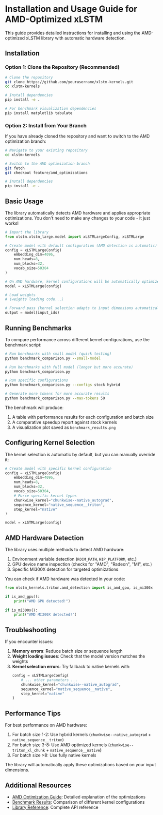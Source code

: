 # Installation and Usage Guide for AMD-Optimized xLSTM

This guide provides detailed instructions for installing and using the AMD-optimized xLSTM library with automatic hardware detection.

## Installation

### Option 1: Clone the Repository (Recommended)

```bash
# Clone the repository
git clone https://github.com/yourusername/xlstm-kernels.git
cd xlstm-kernels

# Install dependencies
pip install -e .

# For benchmark visualization dependencies
pip install matplotlib tabulate
```

### Option 2: Install from Your Branch

If you have already cloned the repository and want to switch to the AMD optimization branch:

```bash
# Navigate to your existing repository
cd xlstm-kernels

# Switch to the AMD optimization branch
git fetch
git checkout feature/amd_optimizations

# Install dependencies
pip install -e .
```

## Basic Usage

The library automatically detects AMD hardware and applies appropriate optimizations. You don't need to make any changes to your code - it just works!

```python
# Import the library
from xlstm.xlstm_large.model import xLSTMLargeConfig, xLSTMLarge

# Create model with default configuration (AMD detection is automatic)
config = xLSTMLargeConfig(
    embedding_dim=4096,
    num_heads=8,
    num_blocks=32,
    vocab_size=50304
)

# On AMD hardware, kernel configurations will be automatically optimized
model = xLSTMLarge(config)

# Load weights
# (weights loading code...)

# Forward pass (kernel selection adapts to input dimensions automatically)
output = model(input_ids)
```

## Running Benchmarks

To compare performance across different kernel configurations, use the benchmark script:

```bash
# Run benchmarks with small model (quick testing)
python benchmark_comparison.py --small-model

# Run benchmarks with full model (longer but more accurate)
python benchmark_comparison.py 

# Run specific configurations
python benchmark_comparison.py --configs stock hybrid

# Generate more tokens for more accurate results
python benchmark_comparison.py --max-tokens 50
```

The benchmark will produce:
1. A table with performance results for each configuration and batch size
2. A comparative speedup report against stock kernels
3. A visualization plot saved as `benchmark_results.png`

## Configuring Kernel Selection

The kernel selection is automatic by default, but you can manually override it:

```python
# Create model with specific kernel configuration
config = xLSTMLargeConfig(
    embedding_dim=4096,
    num_heads=8,
    num_blocks=32,
    vocab_size=50304,
    # Force specific kernel types
    chunkwise_kernel="chunkwise--native_autograd",
    sequence_kernel="native_sequence__triton",
    step_kernel="native"
)

model = xLSTMLarge(config)
```

## AMD Hardware Detection

The library uses multiple methods to detect AMD hardware:

1. Environment variable detection (`ROCM_PATH`, `HIP_PLATFORM`, etc.)
2. GPU device name inspection (checks for "AMD", "Radeon", "MI", etc.)
3. Specific MI300X detection for targeted optimizations

You can check if AMD hardware was detected in your code:

```python
from mlstm_kernels.triton.amd_detection import is_amd_gpu, is_mi300x

if is_amd_gpu():
    print("AMD GPU detected!")
    
if is_mi300x():
    print("AMD MI300X detected!")
```

## Troubleshooting

If you encounter issues:

1. **Memory errors**: Reduce batch size or sequence length
2. **Weight loading issues**: Check that the model version matches the weights
3. **Kernel selection errors**: Try fallback to native kernels with:
   ```python
   config = xLSTMLargeConfig(
       # ... other parameters ...
       chunkwise_kernel="chunkwise--native_autograd",
       sequence_kernel="native_sequence__native",
       step_kernel="native"
   )
   ```

## Performance Tips

For best performance on AMD hardware:

1. For batch size 1-2: Use hybrid kernels (`chunkwise--native_autograd` + `native_sequence__triton`)
2. For batch size 3-8: Use AMD optimized kernels (`chunkwise--triton_xl_chunk` + `native_sequence__native`)
3. For batch size >8: Use fully native kernels

The library will automatically apply these optimizations based on your input dimensions.

## Additional Resources

- [AMD Optimization Guide](amd_optimization_guide.md): Detailed explanation of the optimizations
- [Benchmark Results](benchmark_results.md): Comparison of different kernel configurations
- [Library Reference](reference.md): Complete API reference 